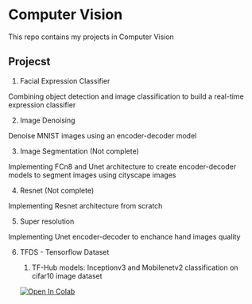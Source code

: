 # Computer Vision

This repo contains my projects in Computer Vision

## Projecst

1. Facial Expression Classifier

Combining object detection and image classification to build a real-time expression
classifier 

2. Image Denoising

Denoise MNIST images using an encoder-decoder model

3. Image Segmentation (Not complete)

Implementing FCn8 and Unet architecture to create encoder-decoder models to segment
images using cityscape images 

4. Resnet (Not complete)

Implementing Resnet architecture from scratch

5. Super resolution

Implementing Unet encoder-decoder to enchance hand images quality

6. TFDS - Tensorflow Dataset
    
    1. TF-Hub models: Inceptionv3 and Mobilenetv2 classification on cifar10 image dataset 
    
    [![Open In Colab](https://colab.research.google.com/assets/colab-badge.svg)](https://colab.research.google.com/github/tung2921/DeepLearning/blob/master/ComputerVision/TFDS/ch4_nb3_fetch_models_from_tf_hub.ipynb)
  
    
